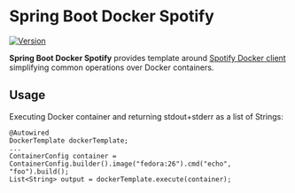 # Spring Boot Docker Spotify

[![Version](https://img.shields.io/badge/Spring%20Boot%20Docker%20Spotify-0.1-blue.svg)](https://github.com/hekonsek/spring-boot-docker-spotify/releases)

**Spring Boot Docker Spotify** provides template around [Spotify Docker client](https://github.com/spotify/docker-client) simplifying common
operations over Docker containers.

## Usage

Executing Docker container and returning stdout+stderr as a list of Strings:

```
@Autowired
DockerTemplate dockerTemplate;
...
ContainerConfig container = ContainerConfig.builder().image("fedora:26").cmd("echo", "foo").build();
List<String> output = dockerTemplate.execute(container);
```